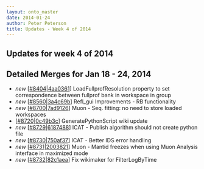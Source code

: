```yaml
---
layout: onto_master
date: 2014-01-24
author: Peter Peterson
title: Updates - Week 4 of 2014
---
```

Updates for week 4 of 2014
--------------------------

Detailed Merges for Jan 18 - 24, 2014
-------------------------------------
* *new* \[[#8404](http://trac.mantidproject.org/mantid/ticket/8404)|[4aa0361](https://github.com/mantidproject/mantid/commit/4aa03616d71c2757b6c0ae17cff79c3087b3cb62)\] LoadFullprofResolution property to set correspondence between fullprof bank in workspace in group
* *new* \[[#8560](http://trac.mantidproject.org/mantid/ticket/8560)|[3a4c69b](https://github.com/mantidproject/mantid/commit/3a4c69b5876d8451b6ed109b7b231f9eea236776)\] Refl_gui Improvements - RB functionality
* *new* \[[#8700](http://trac.mantidproject.org/mantid/ticket/8700)|[7ad9126](https://github.com/mantidproject/mantid/commit/7ad91264fb2d1261bbbf29b277de0e1e8c095f9e)\] Muon - Seq. fitting: no need to store loaded workspaces
* \[[#8720](http://trac.mantidproject.org/mantid/ticket/8720)|[0c49b3c](https://github.com/mantidproject/mantid/commit/0c49b3cdced27d381fe1b7d01321e1250e191ea7)\] GeneratePythonScript wiki update
* *new* \[[#8729](http://trac.mantidproject.org/mantid/ticket/8729)|[6187488](https://github.com/mantidproject/mantid/commit/6187488fdafc4431c7cf8e1218ae58c32167d40c)\] ICAT - Publish algorithm should not create python file
* *new* \[[#8730](http://trac.mantidproject.org/mantid/ticket/8730)|[750af37](https://github.com/mantidproject/mantid/commit/750af378b844155a9c15cab08c550aece91b4a13)\] ICAT - Better IDS error handling
* *new* \[[#8731](http://trac.mantidproject.org/mantid/ticket/8731)|[2003821](https://github.com/mantidproject/mantid/commit/2003821fc9e331a07e9ab6ebf8caa75c0c0a6f90)\] Muon - Mantid freezes when using Muon Analysis interface in maximized mode
* *new* \[[#8732](http://trac.mantidproject.org/mantid/ticket/8732)|[82c1aea](https://github.com/mantidproject/mantid/commit/82c1aea198fd7cbd20af636af606a9d4a03bc213)\] Fix wikimaker for FilterLogByTime
